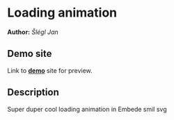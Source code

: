 # Loading animation
**Author:** *Šlégl Jan*
## Demo site
Link to **[demo](httkos)** site for preview.
## Description
Super duper cool loading animation in Embede smil svg